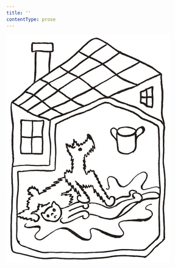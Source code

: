 ```yaml
---
title: ''
contentType: prose
---
```


<section>

![povidani_o_pejskovi_a_kocicce_005](./resources/povidani_o_pejskovi_a_kocicce_005.jpg)

</section>
